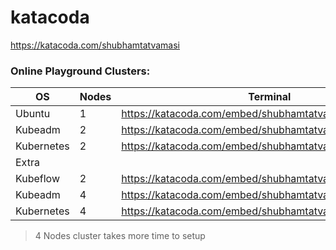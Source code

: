 # katacoda

https://katacoda.com/shubhamtatvamasi

### Online Playground Clusters:
OS |Nodes | Terminal
--- | --- | ---
Ubuntu | 1 | https://katacoda.com/embed/shubhamtatvamasi/ubuntu/
Kubeadm | 2 | https://katacoda.com/embed/shubhamtatvamasi/kubeadm/
Kubernetes | 2 | https://katacoda.com/embed/shubhamtatvamasi/playground/
Extra |
Kubeflow | 2 | https://katacoda.com/embed/shubhamtatvamasi/kubeflow/
Kubeadm | 4 | https://katacoda.com/embed/shubhamtatvamasi/kubeadm2/
Kubernetes | 4 | https://katacoda.com/embed/shubhamtatvamasi/playground2/
> 4 Nodes cluster takes more time to setup
